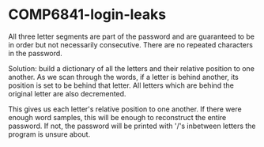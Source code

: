 # COMP6841-login-leaks
All three letter segments are part of the password and are guaranteed to be in order
but not necessarily consecutive. There are no repeated characters in the password.

Solution: build a dictionary of all the letters and their relative position to one another.
As we scan through the words, if a letter is behind another, its position is set to be
behind that letter. All letters which are behind the original letter are also decremented.

This gives us each letter's relative position to one another. If there were enough
word samples, this will be enough to reconstruct the entire password. If not, 
the password will be printed with '/'s inbetween letters the program is
unsure about.
